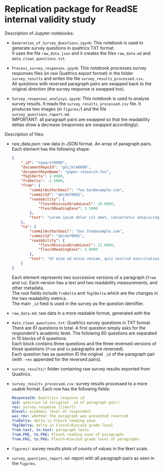 # Replication package for ReadSE internal validity study

Description of Jupyter notebooks:

 - `Generation_of_Survey_Questions.ipynb`: This notebook is used to generate survey questions in qualtrics TXT format.  
 It uses the file `raw_data.json` and it creates the files `raw_data.md` and `data_clean_questions.txt`.

 - `Process_survey_responses.ipynb`: This notebook processes survey responses files (in raw Qualtrics export format) in the folder `survey_results` and writes the file `survey_results_processed.csv`.  
 All questions with reversed paragraph pairs are swapped back to the original direction (the survey response is swapped too).

 - `Survey_responses_analysys.ipynb`: This notebook is used to analyse survey results. It reads the `survey_results_processed.csv` file. It produces two images (in `figures/`) and the file `survey_questions_report.md`.  
 IMPORTANT: all paragraph pairs are swapped so that the readability deltas show a decrease (responses are swapped accordingly).

Description of files:

 - raw_data.json: raw data in JSON format. An array of paragraph pairs. Each element has the following shape:
    ```json
    {
        "_id": "nopqrst0000",
        "documentRepoId": "ghijklm0000",
        "documentRepoName": "paper-research-foo",
        "fkglDelta": 2.0000,
        "freDelta": -1.5000,
        "from": {
            "commitAuthorEmail": "foo.bar@example.com",
            "commitId": "abcdef0001",
            "readability": {
                "fleschKincaidGradeLevel": 20.0000,
                "fleschReadingEase": 3.5000
            },
            "text": "Lorem ipsum dolor sit amet, consectetur adipiscing elit, sed do eiusmod tempor incididunt ut labore et dolore magna aliqua."
        },
        "to": {
            "commitAuthorEmail": "bar.foo@example.com",
            "commitId": "abcdef0002",
            "readability": {
                "fleschKincaidGradeLevel": 22.0000,
                "fleschReadingEase": 2.0000
            },
            "text": "Ut enim ad minim veniam, quis nostrud exercitation ullamco laboris nisi ut aliquip ex ea commodo consequat."
        }
    }
    ```
    Each element represents two successive versions of a paragraph (`from` and `to`). Each version has a text and two readability measurements, and other metadata.  
    The root fields include `freDelta` and `fkglDelta` which are the changes in the two readability metrics.  
    The main `_id` field is used in the survey as the question identifier.

- `raw_data.md`: raw data in a more readable format, generated with the

- `data_clean_questions.txt`: Qualtrics survey questions in TXT format. There are 61 questions in total. A first question simply asks for the respondent's academic level. The following 60 questions are separated in 10 blocks of 6 questions.  
Each block contains three questions and the three reversed versions of those questions (`from` and `to` paragraphs are reversed).  
Each question has as question ID the original `_id` of the paragraph pair (with `-rev` appended for the reversed pairs).

- `survey_results/`: folder containing raw survey results exported from Qualtrics.

- `survey_results_processed.csv`: survey results processed to a more usable format. Each row has the following fields:
    ```yaml
    ResponseId: Qualtrics response id
    qid: question id (original _id of paragraph pair)
    res: survey response (likert)
    Qlevel: academic level of respondent
    was_rev: whether the paragraph was presented reversed
    freDelta: delta in Flesch reading ease
    fkglDelta: delta in Flesch⁠—Kincaid grade level
    from.text, to.text: paragraph texts
    from.FRE, to.FRE: Flesch reading ease of paragraphs
    from.FKG, to.FKG: Flesch⁠—Kincaid grade level of paragraphs
    ```

- `figures/`: survey results plots of counts of values in the likert scale.

- `survey_questions_report.md`: report with all paragraph pairs as seen in the `figures`.